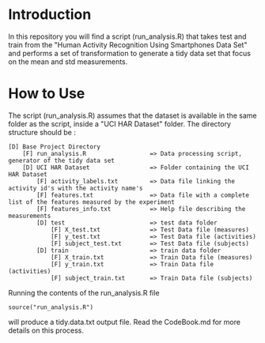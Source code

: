 Introduction
=============
In this repository you will find a script (run_analysis.R) that takes test and train from the "Human Activity Recognition Using Smartphones Data Set" and
performs a set of transformation to generate a tidy data set that focus on the mean and std measurements.

How to Use
=============
The script (run_analysis.R) assumes that the dataset is available in the same folder as the script, inside a "UCI HAR Dataset" folder. The directory structure should be :

```
[D] Base Project Directory
	[F] run_analysis.R					=> Data processing script, generator of the tidy data set
	[D] UCI HAR Dataset					=> Folder containing the UCI HAR Dataset
		[F] activity_labels.txt			=> Data file linking the activity id's with the activity name's
		[F] features.txt				=> Data file with a complete list of the features measured by the experiment
		[F] features_info.txt			=> Help file describing the measurements
		[D] test						=> test data folder
			[F] X_test.txt				=> Test Data file (measures)
			[F] y_test.txt				=> Test Data file (activities)
			[F] subject_test.txt		=> Test Data file (subjects)
		[D] train						=> train data folder
			[F] X_train.txt				=> Train Data file (measures)
			[F] y_train.txt				=> Train Data file (activities)
			[F] subject_train.txt		=> Train Data file (subjects)
```
		
Running the contents of the run_analysis.R file 

```
source("run_analysis.R")
```

will produce a tidy.data.txt output file. Read the CodeBook.md for more details on this process.